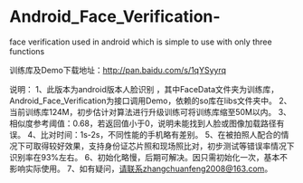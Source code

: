# Android_Face_Verification-
face verification used in android which is simple to use with only three functions 

训练库及Demo下载地址：http://pan.baidu.com/s/1qYSyyrq

说明：
1、此版本为android版本人脸识别 ，其中FaceData文件夹为训练库，Android_Face_Verification为接口调用Demo，依赖的so库在libs文件夹中。
2、当前训练库124M，初步估计对算法进行升级训练可将训练库缩至50M以内。
3、相似度参考阈值：0.68，若返回值小于0，说明未能找到人脸或图像加载路径有误。
4、比对时间：1s-2s，不同性能的手机略有差别。
5、在被拍照人配合的情况下可取得较好效果，支持身份证芯片照和现场照比对，初步测试等错误率情况下识别率在93%左右。
6、初始化略慢，后期可解决。因只需初始化一次，基本不影响实际使用。
7、如有疑问，请联系zhangchuanfeng2008@163.com。
